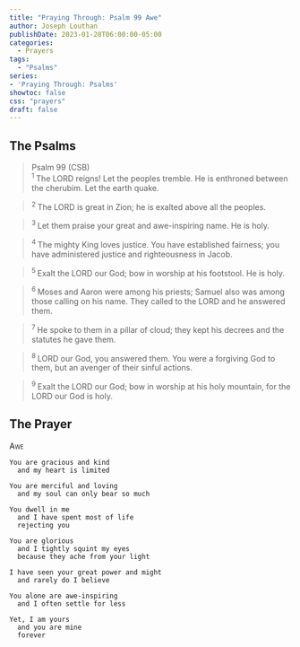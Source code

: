 ```yaml
---
title: "Praying Through: Psalm 99 Awe"
author: Joseph Louthan
publishDate: 2023-01-28T06:00:00-05:00
categories:
  - Prayers
tags:
  - "Psalms"
series:
- 'Praying Through: Psalms'
showtoc: false
css: "prayers"
draft: false
---
```

## The Psalms

>Psalm 99 (CSB)  
><sup> 1  </sup>The LORD reigns! Let the peoples tremble. He is enthroned between the cherubim. Let the earth quake. 

><sup> 2  </sup>The LORD is great in Zion; he is exalted above all the peoples. 

><sup> 3  </sup>Let them praise your great and awe-inspiring name. He is holy. 

><sup> 4  </sup>The mighty King loves justice. You have established fairness; you have administered justice and righteousness in Jacob. 

><sup> 5  </sup>Exalt the LORD our God; bow in worship at his footstool. He is holy. 

><sup> 6  </sup>Moses and Aaron were among his priests; Samuel also was among those calling on his name. They called to the LORD and he answered them. 

><sup> 7  </sup>He spoke to them in a pillar of cloud; they kept his decrees and the statutes he gave them. 

><sup> 8  </sup>LORD our God, you answered them. You were a forgiving God to them, but an avenger of their sinful actions. 

><sup> 9  </sup>Exalt the LORD our God; bow in worship at his holy mountain, for the LORD our God is holy.

## The Prayer

<div style="font-variant: small-caps;">
Awe
</div>

```text
You are gracious and kind
  and my heart is limited

You are merciful and loving
  and my soul can only bear so much

You dwell in me
  and I have spent most of life
  rejecting you

You are glorious
  and I tightly squint my eyes
  because they ache from your light

I have seen your great power and might
  and rarely do I believe

You alone are awe-inspiring
  and I often settle for less

Yet, I am yours
  and you are mine
  forever
```
